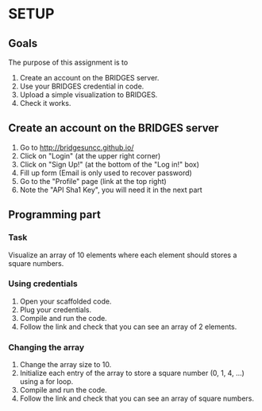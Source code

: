 SETUP
=====

Goals
-----

The purpose of this assignment is to
1. Create an account on the BRIDGES server.
2. Use your BRIDGES credential in code.
3. Upload a simple visualization to BRIDGES.
4. Check it works.

Create an account on the BRIDGES server
---------------------------------------

1. Go to http://bridgesuncc.github.io/
2. Click on "Login" (at the upper right corner)
3. Click on "Sign Up!" (at the bottom of the "Log in!" box)
4. Fill up form (Email is only used to recover password)
5. Go to the "Profile" page (link at the top right)
6. Note the "API Sha1 Key", you will need it in the next part

Programming part
----------------

### Task

Visualize an array of 10 elements where each element should stores a square numbers.

### Using credentials

1. Open your scaffolded code.
2. Plug your credentials.
3. Compile and run the code.
4. Follow the link and check that you can see an array of  2 elements.

### Changing the array

1. Change the array size to 10.
2. Initialize each entry of the array to store a square number (0, 1, 4, ...) using a for loop.
3. Compile and run the code.
4. Follow the link and check that you can see an array of square numbers.
